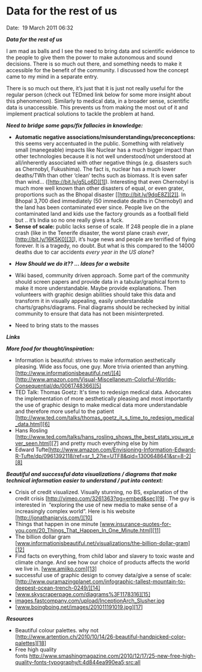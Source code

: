 # Data for the rest of us

Date:  19 March 2011 06:32

_**Data for the rest of us**_

I am mad as balls and I see the need to bring data and scientific evidence to
the people to give them the power to make autonomous and sound decisions. There
is so much out there, and something needs to make it accessible for the benefit
of the community. I discussed how the concept came to my mind in a separate
entry.

There is so much out there, it’s just that it is just not really useful for the
regular person (check out TEDmed link below for some more insight about this
phenomenon). Similarly to medical data, in a broader sense, scientific data is
unaccessible. This prevents us from making the most out of it and implement
practical solutions to tackle the problem at hand.

_**Need to bridge some gaps/fix fallacies in knowledge:**_

  * **Automatic negative associations/misunderstandings/preconceptions:** this seems very accentuated in the public. Something with relatively small (manegeable) impacts like Nuclear has a much bigger impact than other technologies because it is not well understood/not understood at all/inherently associated with other negative things (e.g. disasters such as Chernobyl, Fukushima). The fact is, nuclear has a much lower deaths/TWh than other ‘clean’ techs such as biomass. It is even safer than wind... ([http://bit.ly/g5Lo6D][1]). Interesting that even Chernobyl is much more well known than other disasters of equal, or even grater, proportions such as the Bhopal disaster [[http://bit.ly/9dqE8Z][2]]. In Bhopal 3,700 died immediately (50 immediate deaths in Chernobyl) and the land has been contaminated ever since. People live on the contaminated land and kids use the factory grounds as a football field but .. it’s India so no one really gives a fuck.
  * **Sense of scale:** public lacks sense of scale. If 248 people die in a plane crash (like in the Tenerife disaster, the worst plane crash _ever_, [http://bit.ly/16K5K0][3]), it’s huge news and people are terrified of flying forever. It is a tragedy, no doubt. But what is this compared to the 14000 deaths due to car accidents _every year in the US alone_?

   [1]: http://bit.ly/g5Lo6D
   [2]: http://bit.ly/9dqE8Z
   [3]: http://bit.ly/16K5K0

  * _**How Should we do it?? ... Ideas for a website**_

  * Wiki based, community driven approach. Some part of the community should screen papers and provide data in a tabular/graphical form to make it more understandable. Maybe provide explanations. Then volunteers with graphic design abilities should take this data and transform it in visually appealing, easily understandable charts/graphs/diagrams. Final diagrams should be rechecked by initial community to ensure that data has not been misinterpreted.
  * Need to bring stats to the masses

_**Links**_

_**More food for thought/inspiration:**_

  * Information is beautiful: strives to make information aesthetically pleasing. Wide ass focus, one guy. More trivia oriented than anything. [http://www.informationisbeautiful.net/][4][http://www.amazon.com/Visual-Miscellaneum-Colorful-Worlds-Consequential/dp/0061748366][5]
  * TED Talk: Thomas Goetz: It's time to redesign medical data. Advocates the implementation of more aesthetically pleasing and most importantly the use of graphic design to make medical data more understandable and therefore more useful to the patient [http://www.ted.com/talks/thomas_goetz_it_s_time_to_redesign_medical_data.html][6]
  * Hans Rosling [http://www.ted.com/talks/hans_rosling_shows_the_best_stats_you_ve_ever_seen.html][7] and pretty much everything else by him
  * Edward Tufte[http://www.amazon.com/Envisioning-Information-Edward-R-Tufte/dp/0961392118/ref=sr_1_2?ie=UTF8&qid=1300648641&sr=8-2][8]

   [4]: http://www.informationisbeautiful.net/
   [5]: http://www.amazon.com/Visual-Miscellaneum-Colorful-Worlds-Consequential/dp/0061748366
   [6]: http://www.ted.com/talks/thomas_goetz_it_s_time_to_redesign_medical_data.html
   [7]: http://www.ted.com/talks/hans_rosling_shows_the_best_stats_you_ve_ever_seen.html
   [8]: http://www.amazon.com/Envisioning-Information-Edward-R-Tufte/dp/0961392118/ref=sr_1_2?ie=UTF8&qid=1300648641&sr=8-2

_**Beautiful and successful data visualizations / diagrams that make technical information easier to understand / put into context:**_

  * Crisis of credit visualized. Visually stunning, no BS, explanation of the credit crisis [http://vimeo.com/3261363?pg=embed&sec][9] . The guy is interested in  “exploring the use of new media to make sense of a increasingly complex world”. Here is his website [http://jonathanjarvis.com/][10]
  * Things that happen in one minute [www.insurance-quotes-for-you.com/20_Things_That_Happen_In_One_Minute.html][11]
  * The billion dollar gram [www.informationisbeautiful.net/visualizations/the-billion-dollar-gram][12]
  * Find facts on everything, from child labor and slavery to toxic waste and climate change. And see how our choice of products affects the world we live in. [www.amiiko.com][13]
  * successful use of graphic design to convey data/give a sense of scale: [http://www.ouramazingplanet.com/infographic-tallest-mountain-to-deepest-ocean-trench-0249/][14]
  * [www.skyscraperpage.com/diagrams%3F1178316][15]
  * [images.fastcompany.com/upload/InceptionArch_Slusher.jpg][16]
  * [www.boingboing.net/images/201011191019.jpg][17]

   [9]: http://vimeo.com/3261363?pg=embed&sec
   [10]: http://jonathanjarvis.com/
   [11]: http://www.insurance-quotes-for-you.com/20_Things_That_Happen_In_One_Minute.html
   [12]: http://www.informationisbeautiful.net/visualizations/the-billion-dollar-gram
   [13]: http://www.amiiko.com
   [14]: http://www.ouramazingplanet.com/infographic-tallest-mountain-to-deepest-ocean-trench-0249/
   [15]: http://www.skyscraperpage.com/diagrams%3F1178316
   [16]: http://images.fastcompany.com/upload/InceptionArch_Slusher.jpg
   [17]: http://www.boingboing.net/images/201011191019.jpg

_**Resources**_

  * Beautiful colour palettes. why not [http://www.artention.ch/2010/10/14/26-beautiful-handpicked-color-palettes][18]
  * Free high quality fonts http://www.smashingmagazine.com/2010/12/17/25-new-free-high-quality-fonts-typography/t:4d844ea990ea5;src:all

   [18]: http://www.artention.ch/2010/10/14/26-beautiful-handpicked-color-palettes
